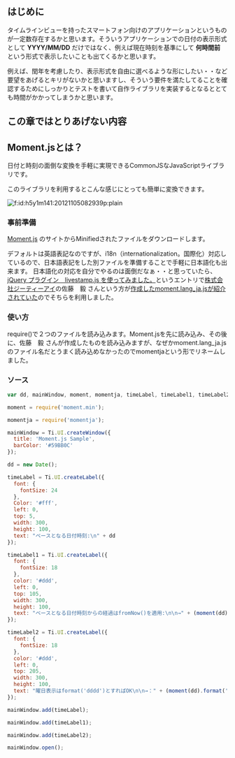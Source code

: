 ## はじめに

<!-- 何故取り上げるのかその背景について説明する。 -->

タイムラインビューを持ったスマートフォン向けのアプリケーションというものが一定数存在するかと思います。そういうアプリケーションでの日付の表示形式として **YYYY/MM/DD** だけではなく、例えば現在時刻を基準にして **何時間前** という形式で表示したいことも出てくるかと思います。

例えば、閏年を考慮したり、表示形式を自由に選べるような形にしたい・・など要望をあげるとキリがないかと思いますし、そういう要件を満たしてることを確認するためにしっかりとテストを書いて自作ライブラリを実装するとなるととても時間がかかってしまうかと思います。



## この章ではとりあげない内容

<!-- 内容的に関連しそうだけどとりあげない内容を明記する。気になる人はその情報源を簡単に示す程度に留める -->


## Moment.jsとは？
日付と時刻の面倒な変換を手軽に実現できるCommonJSなJavaScriptライブラリです。

このライブラリを利用するとこんな感じにとっても簡単に変換できます。

<p><img src="http://cdn-ak.f.st-hatena.com/images/fotolife/h/h5y1m141/20121105/20121105082939.png" alt="f:id:h5y1m141:20121105082939p:plain" title="f:id:h5y1m141:20121105082939p:plain" class="hatena-fotolife"></p>


### 事前準備
[Moment.js](http://momentjs.com/) のサイトからMinifiedされたファイルをダウンロードします。

デフォルトは英語表記なのですが、i18n（internationalization。国際化）対応しているので、日本語表記をした別ファイルを準備することで手軽に日本語化も出来ます。
日本語化の対応を自分でやるのは面倒だなぁ・・と思っていたら、[jQuery プラグイン　livestamp.js を使ってみました。](http://gti.jp/ajax/livestamp/index.php)というエントリで[株式会社ジーティーアイ](http://gti.jp)の佐藤　毅 さんという方が[作成したmoment.lang_ja.jsが紹介されていた](http://gti.jp/ajax/livestamp/moment.lang_ja.js)のでそちらを利用しました。

### 使い方
require()で２つのファイルを読み込みます。Moment.jsを先に読み込み、その後に、佐藤　毅 さんが作成したものを読み込みますが、なぜかmoment.lang_ja.jsのファイル名だとうまく読み込めなかったのでmomentjaという形でリネームしました。

### ソース


```javascript
var dd, mainWindow, moment, momentja, timeLabel, timeLabel1, timeLabel2;

moment = require('moment.min');

momentja = require('momentja');

mainWindow = Ti.UI.createWindow({
  title: 'Moment.js Sample',
  barColor: '#59BB0C'
});

dd = new Date();

timeLabel = Ti.UI.createLabel({
  font: {
    fontSize: 24
  },
  Color: '#fff',
  left: 0,
  top: 5,
  width: 300,
  height: 100,
  text: "ベースとなる日付時刻:\n" + dd
});

timeLabel1 = Ti.UI.createLabel({
  font: {
    fontSize: 18
  },
  color: '#ddd',
  left: 0,
  top: 105,
  width: 300,
  height: 100,
  text: "ベースとなる日付時刻からの経過はfromNow()を適用:\n\n→" + (moment(dd).fromNow())
});

timeLabel2 = Ti.UI.createLabel({
  font: {
    fontSize: 18
  },
  color: '#ddd',
  left: 0,
  top: 205,
  width: 300,
  height: 100,
  text: "曜日表示はformat('dddd')とすればOK\n\n→：" + (moment(dd).format('dddd'))
});

mainWindow.add(timeLabel);

mainWindow.add(timeLabel1);

mainWindow.add(timeLabel2);

mainWindow.open();

```
